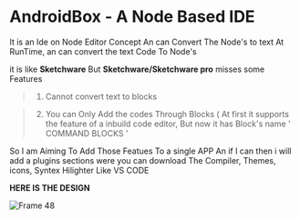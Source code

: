 # AndroidBox - A Node Based IDE

It is an Ide on Node Editor Concept An can Convert The Node's to text At RunTime, an can convert the
text Code To Node's

it is like **Sketchware** But **Sketchware/Sketchware pro** misses some Features

> 1. Cannot convert text to blocks

> 2. You can Only Add the codes Through Blocks ( At first it supports the feature of a inbuild code
     editor, But now it has Block's name ' COMMAND BLOCKS '


So I am Aiming To Add Those Featues To a single APP
An if I can then i will add a plugins sections were you can download The Compiler, Themes, icons,
Syntex Hilighter Like VS CODE

**HERE IS THE DESIGN**

![Frame 48](https://user-images.githubusercontent.com/67579112/228865415-c6c67ebc-e862-4c76-9454-ffa3f5f23c05.svg)
